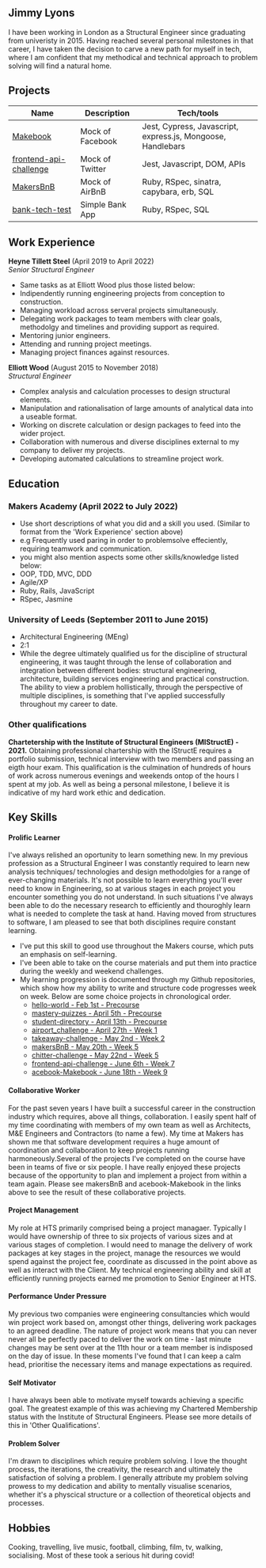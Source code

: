 ## Jimmy Lyons

I have been working in London as a Structural Engineer since graduating from univeristy in 2015. Having reached several personal milestones in that career, I have taken the decision to carve a new path for myself in tech, where I am confident that my methodical and technical approach to problem solving will find a natural home. 

## Projects

| Name                       | Description       | Tech/tools        |
| -------------------------- | ----------------- | ----------------- |
| [Makebook](https://github.com/jimmy-lyons/acebook-MakeBook.git)| Mock of Facebook  | Jest, Cypress, Javascript, express.js, Mongoose, Handlebars |
| [frontend-api-challenge](https://github.com/jimmy-lyons/frontend-api-challenge.git) | Mock of Twitter   | Jest, Javascript, DOM, APIs |
| [MakersBnB](https://github.com/jimmy-lyons/MakersBnB.git) | Mock of AirBnB    | Ruby, RSpec, sinatra, capybara, erb, SQL |
| [bank-tech-test](https://github.com/jimmy-lyons/bank-tech-test.git) | Simple Bank App   | Ruby, RSpec, SQL |


## Work Experience

**Heyne Tillett Steel** (April 2019 to April 2022)  
_Senior Structural Engineer_

- Same tasks as at Elliott Wood plus those listed below:
- Indipendently running engineering projects from conception to construction.
- Managing workload across serveral projects simultaneously.
- Delegating work packages to team members with clear goals, methodolgy and timelines and providing support as required.
- Mentoring junior engineers.
- Attending and running project meetings. 
- Managing project finances against resources.

**Elliott Wood** (August 2015 to November 2018)  
_Structural Engineer_

- Complex analysis and calculation processes to design structural elements.
- Manipulation and rationalisation of large amounts of analytical data into a useable format.
- Working on discrete calculation or design packages to feed into the wider project.
- Collaboration with numerous and diverse disciplines external to my company to deliver my projects.
- Developing automated calculations to streamline project work.

## Education

### Makers Academy (April 2022 to July 2022)
- Use short descriptions of what you did and a skill you used. (Similar to format from the 'Work Experience' section above)
- e.g Frequently used paring in order to problemsolve effeciently, requiring teamwork and communication.
- you might also mention aspects some other skills/knowledge listed below: 
- OOP, TDD, MVC, DDD
- Agile/XP
- Ruby, Rails, JavaScript
- RSpec, Jasmine

### University of Leeds (September 2011 to June 2015)

- Architectural Engineering (MEng)
- 2:1
- While the degree ultimately qualified us for the discipline of structural engineering, it was taught through the lense of collaboration and integration
  between different bodies: structural engineering, architecture, building services engineering and practical construction. The ability to view a 
  problem hollistically, through the perspective of multiple disciplines, is something that I've applied successfully throughout my career to date. 

### Other qualifications

**Chartetership with the Institute of Structural Engineers (MIStructE) - 2021.**
Obtaining professional chartership with the IStructE requires a portfolio submission, technical interview with two members and passing an eigth hour exam.
This qualification is the culmination of hundreds of hours of work across numerous evenings and weekends ontop of the hours I spent at my job. 
As well as being a personal milestone, I believe it is indicative of my hard work ethic and dedication.

## Key Skills

#### Prolific Learner
I've always relished an oportunity to learn something new. In my previous profession as a Structural Engineer I was constantly required to learn new analysis techniques/ technologies and design methodolgies for a range of ever-changing materials. It's not possible to learn everything you'll ever need to know in Engineering, so at various stages in each project you encounter something you do not understand. In such situations I've always been able to do the necessary research to efficiently and thouroghly learn what is needed to complete the task at hand. Having moved from structures to software, I am pleased to see that both disciplines require constant learning.

- I've put this skill to good use throughout the Makers course, which puts an emphasis on self-learning. 
- I've been able to take on the course materials and put them into practice during the weekly and weekend challenges.
- My learning progression is documented through my Github repositories, which show how my ability to write and structure code progresses week on week. Below are some choice projects in chronological order.
  - [hello-world - Feb 1st - Precourse](https://github.com/jimmy-lyons/hello-world.git)
  - [mastery-quizzes - April 5th - Precourse](https://github.com/jimmy-lyons/mastery-quizzes.git)
  - [student-directory - April 13th - Precourse](https://github.com/jimmy-lyons/student-directory.git)
  - [airport_challenge - April 27th - Week 1](https://github.com/jimmy-lyons/airport_challenge.git)
  - [takeaway-challenge - May 2nd - Week 2](https://github.com/jimmy-lyons/takeaway-challenge.git)
  - [makersBnB - May 20th - Week 5](https://github.com/jimmy-lyons/MakersBnB.git)
  - [chitter-challenge - May 22nd - Week 5](https://github.com/jimmy-lyons/chitter-challenge.git)
  - [frontend-api-challenge - June 6th - Week 7](https://github.com/jimmy-lyons/frontend-api-challenge.git)
  - [acebook-Makebook - June 18th - Week 9](https://github.com/jimmy-lyons/acebook-MakeBook.git)

#### Collaborative Worker
For the past seven years I have built a successful career in the construction industry which requires, above all things, collaboration. I easily spent half of my time coordinating with members of my own team as well as Architects, M&E Engineers and Contractors (to name a few). 
My time at Makers has shown me that software development requires a huge amount of coordination and collaboration to keep projects running harmoneously.Several of the projects I've completed on the course have been in teams of five or six people. I have really enjoyed these projects because of the opportunity to plan and implement a project from within a team again. 
Please see makersBnB and acebook-Makebook in the links above to see the result of these collaborative projects. 

#### Project Management
My role at HTS primarily comprised being a project managaer. Typically I would have ownership of three to six projects of various sizes and at various stages of completion. I would need to manage the delivery of work packages at key stages in the project, manage the resources we would spend against the project fee, coordinate as discussed in the point above as well as interact with the Client. My technical engineering ability and skill at efficiently running projects earned me promotion to Senior Engineer at HTS.

#### Performance Under Pressure
My previous two companies were engineering consultancies which would win project work based on, amongst other things, delivering work packages to an agreed deadline. The nature of project work means that you can never never all be perfectly paced to deliver the work on time - last minute changes may be sent over at the 11th hour or a team member is indisposed on the day of issue. In these moments I've found that I can keep a calm head, prioritise the necessary items and manage expectations as required.

#### Self Motivator
I have always been able to motivate myself towards achieving a specific goal. The greatest example of this was achieving my Chartered Membership status with the Institute of Structural Engineers. Please see more details of this in 'Other Qualifications'.

#### Problem Solver
I'm drawn to disciplines which require problem solving. I love the thought process, the iterations, the creativity, the research and ultimately the satisfaction of solving a problem. I generally attribute my problem solving prowess to my dedication and ability to mentally visualise scenarios, whether it's a physcical structure or a collection of theoretical objects and processes. 

## Hobbies

Cooking, travelling, live music, football, climbing, film, tv, walking, socialising. Most of these took a serious hit during covid!
